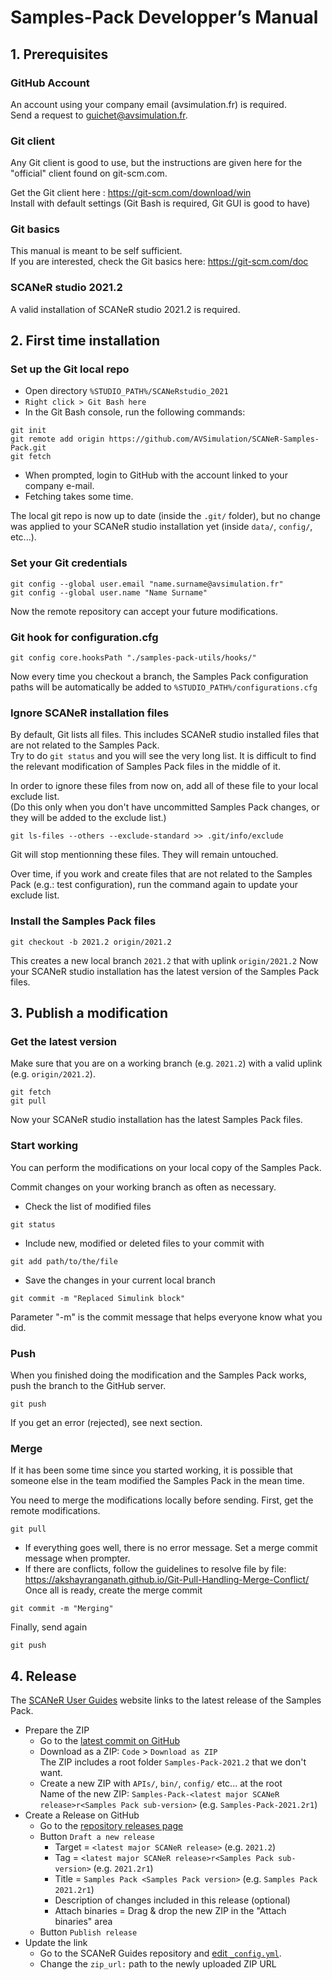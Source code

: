 # Samples-Pack Developper’s Manual

## 1. Prerequisites

### GitHub Account

An account using your company email (avsimulation.fr) is required.  
Send a request to guichet@avsimulation.fr.

### Git client

Any Git client is good to use, but the instructions are given here for the "official" client found on git-scm.com.

Get the Git client here : https://git-scm.com/download/win  
Install with default settings (Git Bash is required, Git GUI is good to have)

### Git basics

This manual is meant to be self sufficient.  
If you are interested, check the Git basics here:  https://git-scm.com/doc

### SCANeR studio 2021.2

A valid installation of SCANeR studio 2021.2 is required.

## 2. First time installation

### Set up the Git local repo

* Open directory `%STUDIO_PATH%/SCANeRstudio_2021`
* `Right click > Git Bash here`
* In the Git Bash console, run the following commands:
```
git init
git remote add origin https://github.com/AVSimulation/SCANeR-Samples-Pack.git
git fetch
```
* When prompted, login to GitHub with the account linked to your company e-mail.
* Fetching takes some time.

The local git repo is now up to date (inside the `.git/` folder), but no change was applied to your SCANeR studio installation yet (inside `data/`, `config/`, etc...).

### Set your Git credentials

```
git config --global user.email "name.surname@avsimulation.fr"
git config --global user.name "Name Surname"
```
Now the remote repository can accept your future modifications.

### Git hook for configuration.cfg

```
git config core.hooksPath "./samples-pack-utils/hooks/"
```
Now every time you checkout a branch, the Samples Pack configuration paths will be automatically be added to `%STUDIO_PATH%/configurations.cfg`  

### Ignore SCANeR installation files

By default, Git lists all files. This includes SCANeR studio installed files that are not related to the Samples Pack.  
Try to do ```git status``` and you will see the very long list. It is difficult to find the relevant modification of Samples Pack files in the middle of it.

In order to ignore these files from now on, add all of these file to your local exclude list.  
(Do this only when you don't have uncommitted Samples Pack changes, or they will be added to the exclude list.)
```
git ls-files --others --exclude-standard >> .git/info/exclude
```
Git will stop mentionning these files. They will remain untouched.

Over time, if you work and create files that are not related to the Samples Pack (e.g.: test configuration), run the command again to update your exclude list.

### Install the Samples Pack files

```
git checkout -b 2021.2 origin/2021.2
```
This creates a new local branch `2021.2` that with uplink `origin/2021.2`
Now your SCANeR studio installation has the latest version of the Samples Pack files.

## 3. Publish a modification

### Get the latest version

Make sure that you are on a working branch (e.g. `2021.2`) with a valid uplink (e.g. `origin/2021.2`).
```
git fetch
git pull
```
Now your SCANeR studio installation has the latest Samples Pack files.

### Start working

You can perform the modifications on your local copy of the Samples Pack.

Commit changes on your working branch as often as necessary.

* Check the list of modified files
```
git status
```
* Include new, modified or deleted files to your commit with
```
git add path/to/the/file
```
* Save the changes in your current local branch
```
git commit -m "Replaced Simulink block"
```
Parameter "-m" is the commit message that helps everyone know what you did.

### Push

When you finished doing the modification and the Samples Pack works, push the branch to the GitHub server.
```
git push
```
If you get an error (rejected), see next section.

### Merge

If it has been some time since you started working, it is possible that someone else in the team modified the Samples Pack in the mean time.

You need to merge the modifications locally before sending. First, get the remote modifications.
```
git pull
```
* If everything goes well, there is no error message. Set a merge commit message when prompter.
* If there are conflicts, follow the guidelines to resolve file by file:
https://akshayranganath.github.io/Git-Pull-Handling-Merge-Conflict/  
Once all is ready, create the merge commit
```
git commit -m "Merging"
```

Finally, send again
```
git push
```

## 4. Release

The [SCANeR User Guides](https://avsguichet.github.io/Samples-Pack/) website links to the latest release of the Samples Pack.

* Prepare the ZIP
  * Go to the [latest commit on GitHub](../../tree/2021.2)
  * Download as a ZIP: `Code` > `Download as ZIP`  
  The ZIP includes a root folder `Samples-Pack-2021.2` that we don't want.
  * Create a new ZIP with `APIs/`, `bin/`, `config/` etc... at the root  
  Name of the new ZIP: `Samples-Pack-<latest major SCANeR release>r<Samples Pack sub-version>` (e.g. `Samples-Pack-2021.2r1`)
* Create a Release on GitHub
  * Go to the [repository releases page](../../releases)
  * Button `Draft a new release`
    * Target = `<latest major SCANeR release>` (e.g. `2021.2`)
    * Tag = `<latest major SCANeR release>r<Samples Pack sub-version>` (e.g. `2021.2r1`)
    * Title = `Samples Pack <Samples Pack version>` (e.g. `Samples Pack 2021.2r1`)
    * Description of changes included in this release (optional)
    * Attach binaries = Drag & drop the new ZIP in the "Attach binaries" area
  * Button `Publish release`
* Update the link
  * Go to the SCANeR Guides repository and [edit `_config.yml`](../../../SCANeR-User-Guides/edit/Published/_config.yml).
  * Change the `zip_url:` path to the newly uploaded ZIP URL
